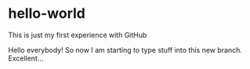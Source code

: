 # hello-world
This is just my first experience with GitHub

Hello everybody! So now I am starting to type stuff into this new branch. Excellent...
